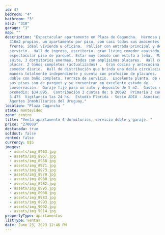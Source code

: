 ```yaml
---
id: 47
bedroom: "4"
bathroom: "3"
mts2: "310"
garage: "1"
map: ""
description: "Espectacular apartamento en Plaza de Cagancha.  Hermosa planta,
  310m2 propios, un apartamento por piso, con casi todos sus ambientes al
  frente, ideal vivienda u oficina.  Pallier con entrada principal y de
  servicio.  Hall de ingreso, escritorio, gran living comedor apaisado, con
  espectacular piso de parquet. Estar muy cómodo con estufa a leña.  Master
  suite, 3 dormitorios enormes, todos con amplísimos placares.  Hall con gran
  placar. 2 baños completos (actualizados) .  Gran cocina y antecocina con
  comedor diario.  Hall de distribución que brinda una doble circulación de
  manera totalmente independiente y cuenta con profusión de placares.  Servicio
  doble con baño completo. Terraza de servicio.  Excelente planta, de categoría,
  sus pisos son de parquet y se encuentran en excelente estado de
  conservación.  Garaje fijo para un auto y deposito de 5 m2.  Gastos comunes
  promedio: $34.895.  Contribución 3 cuotas de: $ 26692  Primaria 3 cuotas de: $
  6.475  Vigilancia las 24 hs.  Estudio Florida - Socio ADIU - Asociación de
  Agentes Inmobiliarios del Uruguay,"
location: "Plaza Cagancha "
state: montevideo
zone: centro
title: "Venta apartamento 4 dormitorios, servicio doble y garaje. "
price: "270000"
destacada: true
soldout: false
rented: false
currency: U$S
images:
  - assets/img_8963.jpg
  - assets/img_8967.jpg
  - assets/img_8958.jpg
  - assets/img_8971.jpg
  - assets/img_8973.jpg
  - assets/img_8979.jpg
  - assets/img_8980.jpg
  - assets/img_8982.jpg
  - assets/img_8995.jpg
  - assets/img_8988.jpg
  - assets/img_8983.jpg
  - assets/img_8993.jpg
  - assets/img_9002.jpg
  - assets/img_9014.jpg
propertyType: apartamentos
listType: ventas
date: June 23, 2023 12:46 PM
---
```

